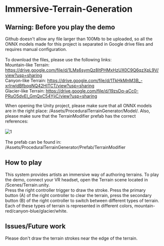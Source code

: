 # Immersive-Terrain-Generation

## Warning: Before you play the demo
Github doesn't allow any file larger than 100Mb to be uploaded, so all the ONNX models made for this project is separated in Google drive files and requires manual configuration.<br>
<br>To download the files, please use the following links:<br>
Mountain-like Terrain: https://drive.google.com/file/d/1LMs6symQz8ItPHMxHzUX0C9Q6qzXpL9V/view?usp=sharing<br>
Canyon-like Terrain: https://drive.google.com/file/d/1TkHkMnM3B_-xrIrwldBfbqqNQ42HITCT/view?usp=sharing<br>
Glacier-like Terrain: https://drive.google.com/file/d/19zsDq-aCc0-PRuO5dvEI_GmQxC54YjiC/view?usp=sharing<br>

When opening the Unity project, please make sure that all ONNX models are in the right place: 
/Assets/ProceduralTerrainGenerator/Model/. Also, please make sure that the TerrainModifier prefab has the correct references:<br>
<br>![1](https://github.com/YushenHu0326/Immersive-Terrain-Generation/assets/62900433/8882cd04-412f-44bc-812c-dd8c29fa81e4)<br>
<br>The prefab can be found in: /Assets/ProceduralTerrainGenerator/Prefab/TerrainModifier
## How to play
This system provides artists an immersive way of authoring terrains. To play the demo, connect your VR headset, open the Terrain scene located in /Scenes/Terrain.unity.<br>
Press the right controller trigger to draw the stroke. Press the primary button (A) of the right controller to clear the terrain, press the secondary button (B) of the 
right controller to switch between different types of terrain. Each of these types of terrain is represented in different colors, mountain-red/canyon-blue/glacier/white.<br>
## Issues/Future work
Please don't draw the terrain strokes near the edge of the terrain.
